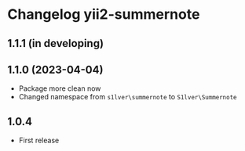 # Changelog yii2-summernote

## 1.1.1 (in developing)

## 1.1.0 (2023-04-04)
- Package more clean now
- Changed namespace from `s1lver\summernote` to `S1lver\Summernote`

## 1.0.4
- First release